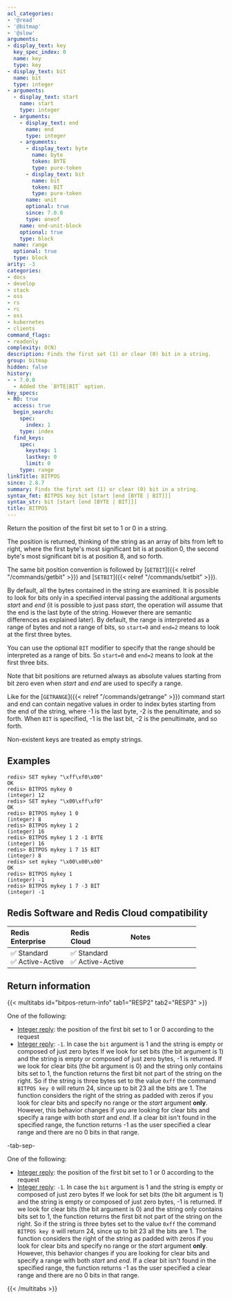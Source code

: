 ```yaml
---
acl_categories:
- '@read'
- '@bitmap'
- '@slow'
arguments:
- display_text: key
  key_spec_index: 0
  name: key
  type: key
- display_text: bit
  name: bit
  type: integer
- arguments:
  - display_text: start
    name: start
    type: integer
  - arguments:
    - display_text: end
      name: end
      type: integer
    - arguments:
      - display_text: byte
        name: byte
        token: BYTE
        type: pure-token
      - display_text: bit
        name: bit
        token: BIT
        type: pure-token
      name: unit
      optional: true
      since: 7.0.0
      type: oneof
    name: end-unit-block
    optional: true
    type: block
  name: range
  optional: true
  type: block
arity: -3
categories:
- docs
- develop
- stack
- oss
- rs
- rc
- oss
- kubernetes
- clients
command_flags:
- readonly
complexity: O(N)
description: Finds the first set (1) or clear (0) bit in a string.
group: bitmap
hidden: false
history:
- - 7.0.0
  - Added the `BYTE|BIT` option.
key_specs:
- RO: true
  access: true
  begin_search:
    spec:
      index: 1
    type: index
  find_keys:
    spec:
      keystep: 1
      lastkey: 0
      limit: 0
    type: range
linkTitle: BITPOS
since: 2.8.7
summary: Finds the first set (1) or clear (0) bit in a string.
syntax_fmt: BITPOS key bit [start [end [BYTE | BIT]]]
syntax_str: bit [start [end [BYTE | BIT]]]
title: BITPOS
---
```

Return the position of the first bit set to 1 or 0 in a string.

The position is returned, thinking of the string as an array of bits from left to
right, where the first byte's most significant bit is at position 0, the second
byte's most significant bit is at position 8, and so forth.

The same bit position convention is followed by [`GETBIT`]({{< relref "/commands/getbit" >}}) and [`SETBIT`]({{< relref "/commands/setbit" >}}).

By default, all the bytes contained in the string are examined.
It is possible to look for bits only in a specified interval passing the additional arguments _start_ and _end_ (it is possible to just pass _start_, the operation will assume that the end is the last byte of the string. However there are semantic differences as explained later).
By default, the range is interpreted as a range of bytes and not a range of bits, so `start=0` and `end=2` means to look at the first three bytes.

You can use the optional `BIT` modifier to specify that the range should be interpreted as a range of bits.
So `start=0` and `end=2` means to look at the first three bits.

Note that bit positions are returned always as absolute values starting from bit zero even when _start_ and _end_ are used to specify a range.

Like for the [`GETRANGE`]({{< relref "/commands/getrange" >}}) command start and end can contain negative values in
order to index bytes starting from the end of the string, where -1 is the last
byte, -2 is the penultimate, and so forth. When `BIT` is specified, -1 is the last
bit, -2 is the penultimate, and so forth.

Non-existent keys are treated as empty strings.

## Examples

```redis
redis> SET mykey "\xff\xf0\x00"
OK
redis> BITPOS mykey 0
(integer) 12
redis> SET mykey "\x00\xff\xf0"
OK
redis> BITPOS mykey 1 0
(integer) 8
redis> BITPOS mykey 1 2
(integer) 16
redis> BITPOS mykey 1 2 -1 BYTE
(integer) 16
redis> BITPOS mykey 1 7 15 BIT
(integer) 8
redis> set mykey "\x00\x00\x00"
OK
redis> BITPOS mykey 1
(integer) -1
redis> BITPOS mykey 1 7 -3 BIT
(integer) -1
```

## Redis Software and Redis Cloud compatibility

| Redis<br />Enterprise | Redis<br />Cloud | <span style="min-width: 9em; display: table-cell">Notes</span> |
|:----------------------|:-----------------|:------|
| <span title="Supported">&#x2705; Standard</span><br /><span title="Supported"><nobr>&#x2705; Active-Active</nobr></span> | <span title="Supported">&#x2705; Standard</span><br /><span title="Supported"><nobr>&#x2705; Active-Active</nobr></span> |  |

## Return information

{{< multitabs id="bitpos-return-info" 
    tab1="RESP2" 
    tab2="RESP3" >}}

One of the following:
* [Integer reply](../../develop/reference/protocol-spec#integers): the position of the first bit set to 1 or 0 according to the request
* [Integer reply](../../develop/reference/protocol-spec#integers): `-1`. In case the `bit` argument is 1 and the string is empty or composed of just zero bytes
If we look for set bits (the bit argument is 1) and the string is empty or composed of just zero bytes, -1 is returned.
If we look for clear bits (the bit argument is 0) and the string only contains bits set to 1, the function returns the first bit not part of the string on the right. So if the string is three bytes set to the value `0xff` the command `BITPOS key 0` will return 24, since up to bit 23 all the bits are 1.
The function considers the right of the string as padded with zeros if you look for clear bits and specify no range or the _start_ argument **only**.
However, this behavior changes if you are looking for clear bits and specify a range with both _start_ and _end_.
If a clear bit isn't found in the specified range, the function returns -1 as the user specified a clear range and there are no 0 bits in that range.

-tab-sep-

One of the following:
* [Integer reply](../../develop/reference/protocol-spec#integers): the position of the first bit set to 1 or 0 according to the request
* [Integer reply](../../develop/reference/protocol-spec#integers): `-1`. In case the `bit` argument is 1 and the string is empty or composed of just zero bytes
If we look for set bits (the bit argument is 1) and the string is empty or composed of just zero bytes, -1 is returned.
If we look for clear bits (the bit argument is 0) and the string only contains bits set to 1, the function returns the first bit not part of the string on the right. So if the string is three bytes set to the value `0xff` the command `BITPOS key 0` will return 24, since up to bit 23 all the bits are 1.
The function considers the right of the string as padded with zeros if you look for clear bits and specify no range or the _start_ argument **only**.
However, this behavior changes if you are looking for clear bits and specify a range with both _start_ and _end_.
If a clear bit isn't found in the specified range, the function returns -1 as the user specified a clear range and there are no 0 bits in that range.

{{< /multitabs >}}
